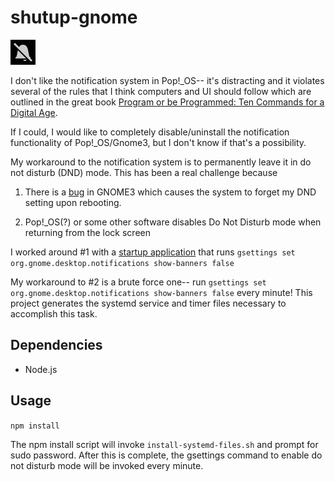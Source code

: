 # shutup-gnome

![strikethrough notification bell](https://github.com/insanity54/shutup-gnome/blob/master/icon.jpg)

I don't like the notification system in Pop!_OS-- it's distracting and it violates several of the rules that I think computers and UI should follow which are outlined in the great book [Program or be Programmed: Ten Commands for a Digital Age](https://amzn.to/2Zl443n).

If I could, I would like to completely disable/uninstall the notification functionality of Pop!_OS/Gnome3, but I don't know if that's a possibility. 

My workaround to the notification system is to permanently leave it in do not disturb (DND) mode. This has been a real challenge because

1. There is a [bug](https://bugs.launchpad.net/ubuntu/+source/gnome-shell/+bug/1873692) in GNOME3 which causes the system to forget my DND setting upon rebooting.

2. Pop!_OS(?) or some other software disables Do Not Disturb mode when returning from the lock screen

I worked around #1 with a [startup application](startup-application.jpg) that runs `gsettings set org.gnome.desktop.notifications show-banners false`

My workaround to #2 is a brute force one-- run `gsettings set org.gnome.desktop.notifications show-banners false` every minute! This project generates the systemd service and timer files necessary to accomplish this task.

## Dependencies

  * Node.js

## Usage

`npm install`

The npm install script will invoke `install-systemd-files.sh` and prompt for sudo password. After this is complete, the gsettings command to enable do not disturb mode will be invoked every minute.
